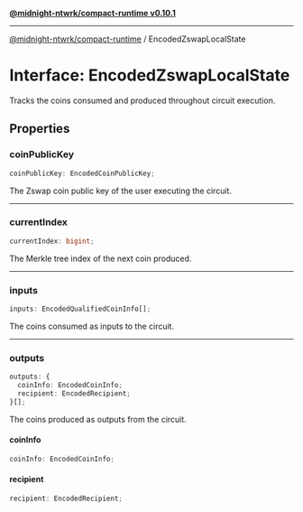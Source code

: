 [**@midnight-ntwrk/compact-runtime v0.10.1**](../README.md)

***

[@midnight-ntwrk/compact-runtime](../globals.md) / EncodedZswapLocalState

# Interface: EncodedZswapLocalState

Tracks the coins consumed and produced throughout circuit execution.

## Properties

### coinPublicKey

```ts
coinPublicKey: EncodedCoinPublicKey;
```

The Zswap coin public key of the user executing the circuit.

***

### currentIndex

```ts
currentIndex: bigint;
```

The Merkle tree index of the next coin produced.

***

### inputs

```ts
inputs: EncodedQualifiedCoinInfo[];
```

The coins consumed as inputs to the circuit.

***

### outputs

```ts
outputs: {
  coinInfo: EncodedCoinInfo;
  recipient: EncodedRecipient;
}[];
```

The coins produced as outputs from the circuit.

#### coinInfo

```ts
coinInfo: EncodedCoinInfo;
```

#### recipient

```ts
recipient: EncodedRecipient;
```
